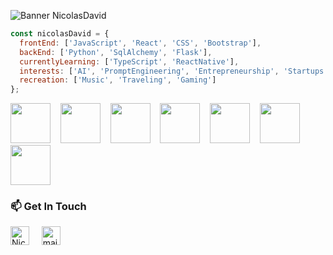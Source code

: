 
![Banner NicolasDavid](https://user-images.githubusercontent.com/116603604/219530412-9cac266a-6279-476b-823b-88db99878c17.png)
```javascript
const nicolasDavid = {
  frontEnd: ['JavaScript', 'React', 'CSS', 'Bootstrap'],
  backEnd: ['Python', 'SqlAlchemy', 'Flask'],
  currentlyLearning: ['TypeScript', 'ReactNative'],
  interests: ['AI', 'PromptEngineering', 'Entrepreneurship', 'Startups', 'Astronomy', 'Science'],
  recreation: ['Music', 'Traveling', 'Gaming']
};
```
<img height="64px" src="https://cdn.svgporn.com/logos/javascript.svg">&nbsp;&nbsp;&nbsp;&nbsp;<img height="64px" src="https://cdn.svgporn.com/logos/python.svg">&nbsp;&nbsp;&nbsp;&nbsp;<img height="64px" src="https://cdn.svgporn.com/logos/react.svg">&nbsp;&nbsp;&nbsp;&nbsp;<img height="64px" src="https://cdn.svgporn.com/logos/visual-studio-code.svg">&nbsp;&nbsp;&nbsp;&nbsp;<img height="64px" src="https://cdn.svgporn.com/logos/firebase.svg">&nbsp;&nbsp;&nbsp;&nbsp;<img height="64px" src="https://cdn.svgporn.com/logos/bootstrap.svg">&nbsp;&nbsp;&nbsp;&nbsp;<img height="64px" src="https://cdn.svgporn.com/logos/git-icon.svg">


### 📫 Get In Touch
<a href="https://www.linkedin.com/in/nicolasdavidlopez/"><img src="https://www.vectorlogo.zone/logos/linkedin/linkedin-icon.svg" width="30px" alt="Nicolas David linkedin"></a>
&nbsp; &nbsp;
<a href="mailto:nicolasdl99@gmail.com"><img src="https://www.vectorlogo.zone/logos/gmail/gmail-icon.svg" width="30px" alt="mail"></a> 
&nbsp; &nbsp;
